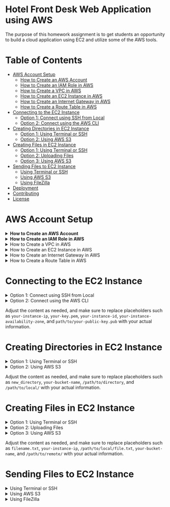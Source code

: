 # Hotel Front Desk Web Application using AWS 

The purpose of this homework assignment is to get students an opportunity to build a cloud application using EC2 and utilize some of the AWS tools.


# Table of Contents

- [AWS Account Setup](#aws-account-setup)
  - [How to Create an AWS Account](#how-to-create-an-aws-account)
  - [How to Create an IAM Role in AWS](#how-to-create-an-iam-role-in-aws)
  - [How to Create a VPC in AWS](#how-to-create-a-vpc-in-aws)
  - [How to Create an EC2 Instance in AWS](#how-to-create-an-ec2-instance-in-aws)
  - [How to Create an Internet Gateway in AWS](#how-to-create-an-internet-gateway-in-aws)
  - [How to Create a Route Table in AWS](#how-to-create-a-route-table-in-aws)
- [Connecting to the EC2 Instance](#connecting-to-the-ec2-instance)
  - [Option 1: Connect using SSH from Local](#option-1-connect-using-ssh-from-local)
  - [Option 2: Connect using the AWS CLI](#option-2-connect-using-the-aws-cli)
- [Creating Directories in EC2 Instance](#creating-directories-in-ec2-instance)
  - [Option 1: Using Terminal or SSH](#option-1-using-terminal-or-ssh)
  - [Option 2: Using AWS S3](#option-2-using-aws-s3)
- [Creating Files in EC2 Instance](#creating-files-in-ec2-instance)
  - [Option 1: Using Terminal or SSH](#option-1-using-terminal-or-ssh)
  - [Option 2: Uploading Files](#option-2-uploading-files)
  - [Option 3: Using AWS S3](#option-3-using-aws-s3)
- [Sending Files to EC2 Instance](#sending-files-to-ec2-instance)
  - [Using Terminal or SSH](#using-terminal-or-ssh)
  - [Using AWS S3](#using-aws-s3)
  - [Using FileZilla](#using-filezilla)
- [Deployment](#deployment)
- [Contributing](#contributing)
- [License](#license)



# AWS Account Setup

<details>
  <summary><strong>How to Create an AWS Account</strong></summary>

  Amazon Web Services (AWS) provides a robust cloud computing platform, and creating an AWS account is the first step to leverage its services. Follow the steps below to set up your AWS account:

  ### 1. Navigate to the AWS Sign-Up Page

  - Visit the [AWS sign-up page](https://aws.amazon.com/).
  - Look for the "Sign Up" button on the top right corner of the page and click on it.

  ### 2. Provide your Email Address

  - Enter a valid email address that you will use for your AWS account. This email will be associated with the account and used for communication from AWS.

  ### 3. Enter Account Information

  - Fill in the required information, including your name, company name (if applicable), and a secure password. Make sure to choose a strong password to enhance the security of your AWS account.

  ### 4. Contact Information Verification

  - AWS will ask you to enter your contact number. Provide a valid phone number as AWS may use it for security purposes. You will receive a verification code on this number.

  ### 5. Enter Payment Information

  - To access certain AWS services, you need to provide payment information. AWS offers a free tier with limited resources for the first 12 months, but you'll still need to enter payment details.

  ### 6. Verify your Identity

  - To enhance security, AWS may ask for additional identity verification. This may include entering a CAPTCHA or using a multi-factor authentication (MFA) device.

  ### 7. Choose a Support Plan

  - Select a support plan based on your preferences. AWS offers various plans, including a free plan with basic support.

  ### 8. Complete Sign-Up

  - Review your information, agree to the terms and conditions, and click on the "Create Account and Continue" button to complete the sign-up process.

  ### 9. Account Activation

  - You will receive an email from AWS asking you to confirm your email address. Click on the confirmation link provided in the email to activate your AWS account.

  **Congratulations!** You have successfully created an AWS account. You can now log in to the AWS Management Console and start exploring the wide range of cloud services offered by AWS.

</details>

<details>
  <summary><strong>How to Create an IAM Role in AWS</strong></summary>

  IAM roles in AWS are used to delegate permissions to entities that you trust. Follow the steps below to create an IAM role:

  ### 1. Navigate to the IAM Console

  - Go to the AWS Management Console and navigate to the IAM (Identity and Access Management) service.

  ### 2. Select "Roles" in the Navigation Pane

  - In the IAM dashboard, select "Roles" from the left navigation pane.

  ### 3. Click on "Create Role"

  - Click the "Create Role" button to initiate the role creation process.

  ### 4. Choose the Trusted Entity Type

  - Select the trusted entity type. This is typically the AWS service that will assume the role. Choose the service or entity that will assume this role.

  ### 5. Select Use Case and Permissions

  - Choose a use case scenario that best describes your use of this role, and then click "Next: Permissions."

  ### 6. Attach Policies

  - Search and attach policies that define the permissions for the role. These policies determine what actions can be performed by the role.

  ### 7. Configure Tags (Optional)

  - Optionally, you can add tags to the role for better organization and management. Click "Next: Tags" if you want to add tags.

  ### 8. Review and Name the Role

  - Provide a meaningful name and description for your role. Review the configuration settings and click "Create Role" to complete the process.

  ### 9. Access and Use the Role

  - Once the role is created, you can find it in the IAM dashboard under "Roles." To use the role, note its Amazon Resource Name (ARN) and configure the entity that will assume this role, such as an EC2 instance or an AWS Lambda function.

  **Congratulations!** You have successfully created an IAM role in AWS. This role can now be assumed by trusted entities to access AWS resources based on the assigned permissions.

</details>

<details>
  <summary> How to Create a VPC in AWS </summary>

  A Virtual Private Cloud (VPC) is a logically isolated section of the AWS Cloud where you can launch AWS resources. Follow the steps below to create a VPC:

  ### 1. Navigate to the VPC Dashboard

  - Go to the AWS Management Console and navigate to the VPC service.

  ### 2. Click on "Your VPCs"

  - In the VPC dashboard, click on "Your VPCs" in the navigation pane.

  ### 3. Click on "Create VPC"

  - Click the "Create VPC" button to initiate the VPC creation process.

  ### 4. Enter VPC Details

  - Provide a name and CIDR block for your VPC.
  - Optionally, configure IPv6 CIDR blocks and other advanced settings.

  ### 5. Configure Subnets

  - Define subnets within your VPC. Specify the CIDR block for each subnet and ensure they are associated with the VPC.

  ### 6. Configure Route Tables

  - Create and configure route tables for your VPC. Define routes for traffic leaving and entering the VPC.

  ### 7. Configure Security Groups and Network ACLs

  - Set up security groups to control inbound and outbound traffic to your instances.
  - Configure Network Access Control Lists (NACLs) for additional network-level security.

  ### 8. Configure Internet Gateway (Optional)

  - If you want your VPC to communicate with the internet, create and attach an Internet Gateway.

  ### 9. Review and Create

  - Review the configuration details for your VPC.
  - Click "Create VPC" to complete the process.

  **Congratulations!** You have successfully created a VPC in AWS. Your VPC is now ready to host and isolate AWS resources within your defined network.

</details>

<details>
  <summary>How to Create an EC2 Instance in AWS</summary>

  An EC2 instance is a virtual server in the AWS cloud. Follow the steps below to create an EC2 instance:

  ### 1. Navigate to the EC2 Dashboard

  - Go to the AWS Management Console and navigate to the EC2 service.

  ### 2. Click on "Launch Instance"

  - In the EC2 dashboard, click on "Launch Instance" to initiate the instance creation process.

  ### 3. Choose an Amazon Machine Image (AMI)

  - Select an AMI that suits your application requirements. This image will serve as the base for your instance.

  ### 4. Choose an Instance Type

  - Choose the instance type based on the computing resources needed for your application.

  ### 5. Configure Instance Details

  - Specify configuration details such as the number of instances, network settings, and user data.

  ### 6. Add Storage

  - Configure the storage settings for your instance, including the root volume and any additional volumes.

  ### 7. Configure Security Groups

  - Define security groups to control inbound and outbound traffic to your instance.

  ### 8. Review and Launch

  - Review the configuration settings and click "Launch" to proceed.

  ### 9. Create or Select Key Pair

  - Choose an existing key pair or create a new one. This key pair is crucial for accessing your instance securely.

  ### 10. Launch Instances

  - Click "Launch Instances" to create and launch your EC2 instances.

  **Congratulations!** You have successfully created an EC2 instance in AWS. Your instance is now running and ready for use.

</details>

<details>
  <summary>How to Create an Internet Gateway in AWS</summary>

  An Internet Gateway enables communication between instances in your Virtual Private Cloud (VPC) and the internet. Follow the steps below to create an Internet Gateway:

  ### 1. Navigate to the VPC Dashboard

  - Go to the AWS Management Console and navigate to the VPC service.

  ### 2. Click on "Internet Gateways" in the Navigation Pane

  - In the VPC dashboard, click on "Internet Gateways" in the left navigation pane.

  ### 3. Click on "Create Internet Gateway"

  - Click the "Create Internet Gateway" button to initiate the Internet Gateway creation process.

  ### 4. Name the Internet Gateway (Optional)

  - Optionally, provide a name for the Internet Gateway to help identify it.

  ### 5. Click on "Create Internet Gateway"

  - Click the "Create Internet Gateway" button to complete the process.

  ### 6. Attach Internet Gateway to VPC

  - In the Internet Gateways dashboard, select the Internet Gateway you just created.
  - Click on "Actions" and choose "Attach to VPC."
  - Select the VPC to which you want to attach the Internet Gateway.

  **Congratulations!** You have successfully created and attached an Internet Gateway to your VPC. Your VPC can now communicate with the internet through this gateway.

</details>

<details>
  <summary>How to Create a Route Table in AWS</summary>

  A Route Table in AWS is used to define rules for routing network traffic within a Virtual Private Cloud (VPC). Follow the steps below to create a Route Table:

  ### 1. Navigate to the VPC Dashboard

  - Go to the AWS Management Console and navigate to the VPC service.

  ### 2. Click on "Route Tables" in the Navigation Pane

  - In the VPC dashboard, click on "Route Tables" in the left navigation pane.

  ### 3. Click on "Create Route Table"

  - Click the "Create Route Table" button to initiate the Route Table creation process.

  ### 4. Name the Route Table

  - Provide a name for the Route Table to help identify its purpose.

  ### 5. Associate the Route Table with a VPC

  - In the "Associations" tab, click on "Edit associations."
  - Select the subnets you want to associate with the Route Table.

  ### 6. Add Routes

  - In the "Routes" tab, click on "Edit routes."
  - Add routes to define how network traffic should be directed.

  ### 7. Save Changes

  - Save the changes to create and configure the Route Table.

  **Congratulations!** You have successfully created a Route Table in AWS and configured routing rules for your VPC.

</details>

# Connecting to the EC2 Instance

<details>
  <summary>Option 1: Connect using SSH from Local</summary>

  Connecting to your EC2 instance using SSH from your local machine allows you to access and manage the instance securely.

  ### Prerequisites
  - An EC2 instance with SSH key pair
  - The private key (.pem) file associated with the key pair

  ### Steps
  1. Open a terminal on your local machine.
  2. Use the following command to connect to your EC2 instance. Replace `your-instance-ip` with the actual public IP address of your EC2 instance and `your-key.pem` with the path to your private key file.

      ```bash
      ssh -i /path/to/your-key.pem ec2-user@your-instance-ip
      ```

  3. You are now connected to your EC2 instance via SSH.

</details>

<details>
  <summary>Option 2: Connect using the AWS CLI</summary>

  You can also connect to your EC2 instance using the AWS Command Line Interface (CLI), providing a convenient way to manage your AWS resources.

  ### Prerequisites
  - AWS CLI installed on your local machine
  - AWS credentials configured on your machine

  ### Steps
  1. Open a terminal on your local machine.
  2. Use the following command to connect to your EC2 instance. Replace `your-instance-id` with the actual ID of your EC2 instance.

      ```bash
      aws ec2-instance-connect send-ssh-public-key --instance-id your-instance-id --availability-zone your-instance-availability-zone --instance-os-user ec2-user --ssh-public-key file://path/to/your-public-key.pub
      ```

  3. You are now connected to your EC2 instance using the AWS CLI.

</details>

Adjust the content as needed, and make sure to replace placeholders such as `your-instance-ip`, `your-key.pem`, `your-instance-id`, `your-instance-availability-zone`, and `path/to/your-public-key.pub` with your actual information.

# Creating Directories in EC2 Instance

<details>
  <summary>Option 1: Using Terminal or SSH</summary>

  You can create directories directly on your EC2 instance using the terminal or SSH connection.

  ### Steps
  1. Connect to your EC2 instance using SSH.
  2. Use terminal commands to navigate to the desired location where you want to create the directory.
  3. Use the `mkdir` command to create a new directory. For example:

      ```bash
      mkdir new_directory
      ```

  4. Verify that the directory has been successfully created.

</details>

<details>
  <summary>Option 2: Using AWS S3</summary>

  Another option is to use AWS S3 to store and retrieve directories on your EC2 instance.

  ### Steps
  1. Upload the directory (with its contents) to an S3 bucket using the AWS Management Console or AWS CLI.
  2. Connect to your EC2 instance using SSH.
  3. Use the AWS CLI to download the directory from S3 to your EC2 instance. For example:

      ```bash
      aws s3 sync s3://your-bucket-name/path/to/directory /path/to/local/
      ```

  4. Verify that the directory has been successfully downloaded.

</details>

Adjust the content as needed, and make sure to replace placeholders such as `new_directory`, `your-bucket-name`, `/path/to/directory`, and `/path/to/local/` with your actual information.

# Creating Files in EC2 Instance

<details>
  <summary>Option 1: Using Terminal or SSH</summary>

  You can create files directly on your EC2 instance using the terminal or SSH connection.

  ### Steps
  1. Connect to your EC2 instance using SSH.
  2. Use terminal commands to navigate to the desired directory where you want to create the file.
  3. Use a text editor, such as `nano`, `vim`, or `emacs`, to create and edit files. For example:

      ```bash
      nano filename.txt
      ```

  4. Enter your text in the editor, save, and exit.

</details>

<details>
  <summary>Option 2: Uploading Files</summary>

  You can upload files from your local machine to your EC2 instance.

  ### Steps
  1. Use a tool like `scp` or an SFTP client to transfer files from your local machine to the EC2 instance. For example:

      ```bash
      scp /path/to/local/file.txt ec2-user@your-instance-ip:/path/to/remote/
      ```

  2. Connect to your EC2 instance using SSH.
  3. Verify that the file has been successfully transferred.

</details>

<details>
  <summary>Option 3: Using AWS S3</summary>

  Another option is to use AWS S3 to store and retrieve files on your EC2 instance.

  ### Steps
  1. Upload the file to an S3 bucket using the AWS Management Console or AWS CLI.
  2. Connect to your EC2 instance using SSH.
  3. Use the AWS CLI to download the file from S3 to your EC2 instance. For example:

      ```bash
      aws s3 cp s3://your-bucket-name/path/to/file.txt /path/to/local/
      ```

  4. Verify that the file has been successfully downloaded.

</details>

Adjust the content as needed, and make sure to replace placeholders such as `filename.txt`, `your-instance-ip`, `/path/to/local/file.txt`, `your-bucket-name`, and `/path/to/remote/` with your actual information.

# Sending Files to EC2 Instance

<details>
  <summary>Using Terminal or SSH</summary>

  You can send files directly to your EC2 instance using the terminal or SSH connection.

  ### Steps
  1. Connect to your EC2 instance using SSH.
  2. Use terminal commands to navigate to the destination location on your EC2 instance.
  3. Use the `scp` command to securely copy files from your local machine to the EC2 instance. For example:

      ```bash
      scp /path/to/local/file.txt ec2-user@your-instance-ip:/path/on/ec2/
      ```

  4. Verify that the file has been successfully copied.

</details>

<details>
  <summary>Using AWS S3</summary>

  Another option is to use AWS S3 to store and retrieve files on your EC2 instance.

  ### Steps
  1. Upload the file to an S3 bucket using the AWS Management Console or AWS CLI.
  2. Connect to your EC2 instance using SSH.
  3. Use the AWS CLI to download the file from S3 to your EC2 instance. For example:

      ```bash
      aws s3 cp s3://your-bucket-name/path/to/file.txt /path/on/ec2/
      ```

  4. Verify that the file has been successfully downloaded.

</details>

<details>
  <summary>Using FileZilla</summary>

  FileZilla is a popular graphical SFTP client that simplifies file transfer to and from your EC2 instance.

  ### Steps

  #### 1. Download and Install FileZilla

  - Download FileZilla from the [official website](https://filezilla-project.org/) and install it on your local machine.

  #### 2. Gather EC2 Instance Information

  - Open the AWS Management Console.
  - Navigate to the EC2 service.
  - Note the following information:
    - **Public IP address** of your EC2 instance.
    - **Username** (usually `ec2-user` for Amazon Linux instances).
    - **Private key** (.pem file) used for authentication.

  #### 3. Configure FileZilla

  - Open FileZilla and go to `File` > `Site Manager`.
  - Click on `New Site` and enter a name for your EC2 instance.
  - Set the `Protocol` to `SFTP - SSH File Transfer Protocol`.
  - Enter the EC2 instance's **Public IP address** as the `Host`.
  - Set the `Port` to `22`.
  - Select `Key file` as the logon type and browse to your EC2 instance's **Private key** (.pem file).
  - Click `Connect` to save the configuration.

  #### 4. Connect to the EC2 Instance

  - In FileZilla, select the EC2 instance from the `Site Manager` or click `File` > `Site Manager` and select your EC2 site.
  - Click `Connect`.

  #### 5. Transfer Files

  - Once connected, you'll see the local files on the left and the remote files on the right.
  - Navigate to the destination directory on the EC2 instance (right side).
  - Select the files on your local machine (left side) that you want to transfer.
  - Drag and drop the selected files to the desired directory on the EC2 instance.

  #### 6. Verify Transfer

  - After the transfer is complete, verify that the files appear in the correct destination on the EC2 instance.

  **Note:** Ensure that you've set the correct file and directory permissions on the EC2 instance for FileZilla to access and transfer files.

</details>

